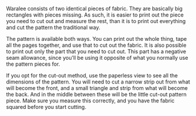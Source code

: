 Waralee consists of two identical pieces of fabric. 
They are basically big rectangles with pieces missing. 
As such, it is easier to print out the piece you need to cut out and measure the rest, 
than it is to print out everything and cut the pattern the traditional way.

The pattern is available both ways. 
You can print out the whole thing, tape all the pages together, and use that to cut out the fabric. 
It is also possible to print out only the part that you need to cut out. 
This part has a negative seam allowance, since you'll be using it opposite of what you normally use the pattern pieces for.

<Tip>

If you opt for the cut-out method, use the paperless view to see all the dimensions of the pattern. 
You will need to cut a narrow strip out from what will become the front, and a small triangle and strip from what will become the back. 
And in the middle between these will be the little cut-out pattern piece. 
Make sure you measure this correctly, and you have the fabric squared before you start cutting.

</Tip>

